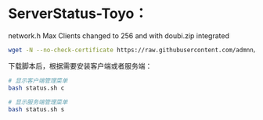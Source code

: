 # ServerStatus-Toyo： 

network.h
Max Clients changed to 256
and with doubi.zip integrated


``` bash
wget -N --no-check-certificate https://raw.githubusercontent.com/admnn/ServerStatus-Toyo/master/status.sh && chmod +x status.sh
```

下载脚本后，根据需要安装客户端或者服务端：
``` bash
# 显示客户端管理菜单
bash status.sh c
 
# 显示服务端管理菜单
bash status.sh s
```
